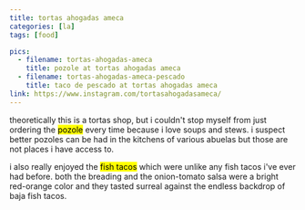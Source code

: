 ```yaml
---
title: tortas ahogadas ameca
categories: [la]
tags: [food]

pics:
  - filename: tortas-ahogadas-ameca
    title: pozole at tortas ahogadas ameca
  - filename: tortas-ahogadas-ameca-pescado
    title: taco de pescado at tortas ahogadas ameca
link: https://www.instagram.com/tortasahogadasameca/
---
```


theoretically this is a tortas shop, but i couldn't stop myself from just
ordering the <mark>pozole</mark> every time because i love soups and stews.  i
suspect better pozoles can be had in the kitchens of various abuelas but those
are not places i have access to.

i also really enjoyed the <mark>fish tacos</mark> which were unlike any fish
tacos i've ever had before.  both the breading and the onion-tomato salsa were
a bright red-orange color and they tasted surreal against the endless backdrop
of baja fish tacos.
